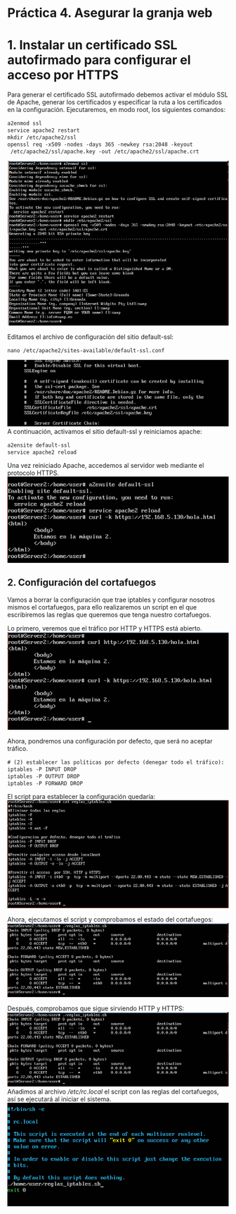 # Práctica 4. Asegurar la granja web
# 1. Instalar un certificado SSL autofirmado para configurar el acceso por HTTPS
Para generar el certificado SSL autofirmado debemos activar el módulo SSL de Apache, generar los certificados y especificar la ruta a los certificados en la configuración.
Ejecutaremos, en modo root, los siguientes comandos:
~~~
a2enmod ssl
service apache2 restart
mkdir /etc/apache2/ssl
openssl req -x509 -nodes -days 365 -newkey rsa:2048 -keyout
 /etc/apache2/ssl/apache.key -out /etc/apache2/ssl/apache.crt
~~~
![imagen](https://github.com/Jocawl/SWAP/blob/master/Practicas/Practica4/instalarcertificado.PNG?raw=true)                                             

Editamos el archivo de configuración del sitio default-ssl:
~~~
nano /etc/apache2/sites-available/default-ssl.conf
~~~
![imagen](https://github.com/Jocawl/SWAP/blob/master/Practicas/Practica4/default-ssl.PNG?raw=true)
A continuación, activamos el sitio default-ssl y reiniciamos apache:
~~~
a2ensite default-ssl
service apache2 reload
~~~
Una vez reiniciado Apache, accedemos al servidor web mediante el protocolo HTTPS.
![imagen](https://github.com/Jocawl/SWAP/blob/master/Practicas/Practica4/accesohttps.PNG?raw=true)

## 2. Configuración del cortafuegos
Vamos a borrar la configuración que trae iptables y configurar nosotros mismos el cortafuegos, para ello realizaremos un script en el que escribiremos las reglas que queremos que tenga nuestro cortafuegos.

Lo primero, veremos que el tráfico por HTTP y HTTPS está abierto.
![imagen](https://github.com/Jocawl/SWAP/blob/master/Practicas/Practica4/estadoinicial.PNG?raw=true)

Ahora, pondremos una configuración por defecto, que será no aceptar tráfico.
~~~
# (2) establecer las políticas por defecto (denegar todo el tráfico):
iptables -P INPUT DROP
iptables -P OUTPUT DROP
iptables -P FORWARD DROP
~~~
El script para establecer la configuración quedaría:
![imagen](https://github.com/Jocawl/SWAP/blob/master/Practicas/Practica4/conf_iptables.PNG?raw=true)

Ahora, ejecutamos el script y comprobamos el estado del cortafuegos:
![imagen](https://github.com/Jocawl/SWAP/blob/master/Practicas/Practica4/estadoCortafuegos.PNG?raw=true)

Después, comprobamos que sigue sirviendo HTTP y HTTPS:
![imagen](https://github.com/Jocawl/SWAP/blob/master/Practicas/Practica4/estadoCortafuegos.PNG?raw=true)
Añadimos al archivo */etc/rc.local* el script con las reglas del cortafuegos, así se ejecutará al iniciar el sistema.
![imagen](https://github.com/Jocawl/SWAP/blob/master/Practicas/Practica4/ejecutar_script_inicio.PNG?raw=true)